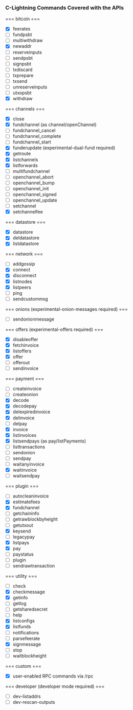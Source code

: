 ### C-Lightning Commands Covered with the APIs

=== bitcoin ===
- [x] feerates
- [ ] fundpsbt
- [ ] multiwithdraw
- [x] newaddr
- [ ] reserveinputs
- [ ] sendpsbt
- [ ] signpsbt
- [ ] txdiscard
- [ ] txprepare
- [ ] txsend
- [ ] unreserveinputs
- [ ] utxopsbt
- [x] withdraw

=== channels ===
- [x] close
- [x] fundchannel (as channel/openChannel)
- [ ] fundchannel_cancel
- [ ] fundchannel_complete
- [ ] fundchannel_start
- [x] funderupdate (experimental-dual-fund required)
- [x] getroute
- [x] listchannels
- [x] listforwards
- [ ] multifundchannel
- [ ] openchannel_abort
- [ ] openchannel_bump
- [ ] openchannel_init
- [ ] openchannel_signed
- [ ] openchannel_update
- [ ] setchannel
- [x] setchannelfee

=== datastore ===
- [x] datastore
- [x] deldatastore
- [x] listdatastore

=== network ===
- [ ] addgossip
- [x] connect
- [x] disconnect
- [x] listnodes
- [x] listpeers
- [ ] ping
- [ ] sendcustommsg

=== onions (experimental-onion-messages required) ===
- [ ] sendonionmessage

=== offers (experimental-offers required) ===
- [x] disableoffer
- [x] fetchinvoice
- [x] listoffers
- [x] offer
- [ ] offerout
- [ ] sendinvoice

=== payment ===
- [ ] createinvoice
- [ ] createonion
- [x] decode
- [x] decodepay
- [x] delexpiredinvoice
- [x] delinvoice
- [ ] delpay
- [x] invoice
- [x] listinvoices
- [x] listsendpays (as pay/listPayments)
- [ ] listtransactions
- [ ] sendonion
- [ ] sendpay
- [ ] waitanyinvoice
- [x] waitinvoice
- [ ] waitsendpay

=== plugin ===
- [ ] autocleaninvoice
- [x] estimatefees
- [x] fundchannel
- [ ] getchaininfo
- [ ] getrawblockbyheight
- [ ] getutxout
- [x] keysend
- [ ] legacypay
- [x] listpays
- [x] pay
- [ ] paystatus
- [ ] plugin
- [ ] sendrawtransaction

=== utility ===
- [ ] check
- [x] checkmessage
- [x] getinfo
- [ ] getlog
- [ ] getsharedsecret
- [ ] help
- [x] listconfigs
- [x] listfunds
- [ ] notifications
- [ ] parsefeerate
- [x] signmessage
- [ ] stop
- [ ] waitblockheight

=== custom ===
- [x] user-enabled RPC commands via /rpc

=== developer (developer mode required) ===   
- [ ] dev-listaddrs
- [ ] dev-rescan-outputs